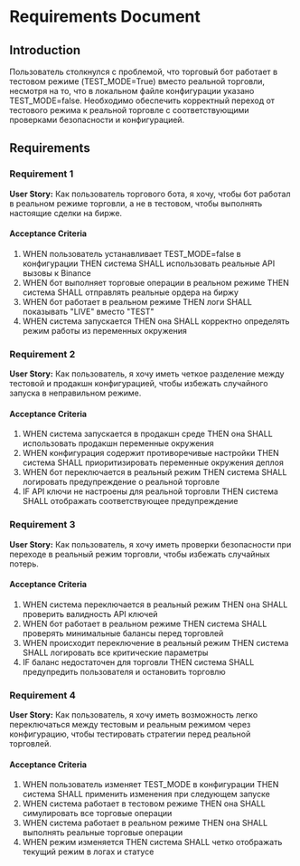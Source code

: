 # Requirements Document

## Introduction

Пользователь столкнулся с проблемой, что торговый бот работает в тестовом режиме (TEST_MODE=True) вместо реальной торговли, несмотря на то, что в локальном файле конфигурации указано TEST_MODE=false. Необходимо обеспечить корректный переход от тестового режима к реальной торговле с соответствующими проверками безопасности и конфигурацией.

## Requirements

### Requirement 1

**User Story:** Как пользователь торгового бота, я хочу, чтобы бот работал в реальном режиме торговли, а не в тестовом, чтобы выполнять настоящие сделки на бирже.

#### Acceptance Criteria

1. WHEN пользователь устанавливает TEST_MODE=false в конфигурации THEN система SHALL использовать реальные API вызовы к Binance
2. WHEN бот выполняет торговые операции в реальном режиме THEN система SHALL отправлять реальные ордера на биржу
3. WHEN бот работает в реальном режиме THEN логи SHALL показывать "LIVE" вместо "TEST"
4. WHEN система запускается THEN она SHALL корректно определять режим работы из переменных окружения

### Requirement 2

**User Story:** Как пользователь, я хочу иметь четкое разделение между тестовой и продакшн конфигурацией, чтобы избежать случайного запуска в неправильном режиме.

#### Acceptance Criteria

1. WHEN система запускается в продакшн среде THEN она SHALL использовать продакшн переменные окружения
2. WHEN конфигурация содержит противоречивые настройки THEN система SHALL приоритизировать переменные окружения деплоя
3. WHEN бот переключается в реальный режим THEN система SHALL логировать предупреждение о реальной торговле
4. IF API ключи не настроены для реальной торговли THEN система SHALL отображать соответствующее предупреждение

### Requirement 3

**User Story:** Как пользователь, я хочу иметь проверки безопасности при переходе в реальный режим торговли, чтобы избежать случайных потерь.

#### Acceptance Criteria

1. WHEN система переключается в реальный режим THEN она SHALL проверить валидность API ключей
2. WHEN бот работает в реальном режиме THEN система SHALL проверять минимальные балансы перед торговлей
3. WHEN происходит переключение в реальный режим THEN система SHALL логировать все критические параметры
4. IF баланс недостаточен для торговли THEN система SHALL предупредить пользователя и остановить торговлю

### Requirement 4

**User Story:** Как пользователь, я хочу иметь возможность легко переключаться между тестовым и реальным режимом через конфигурацию, чтобы тестировать стратегии перед реальной торговлей.

#### Acceptance Criteria

1. WHEN пользователь изменяет TEST_MODE в конфигурации THEN система SHALL применить изменения при следующем запуске
2. WHEN система работает в тестовом режиме THEN она SHALL симулировать все торговые операции
3. WHEN система работает в реальном режиме THEN она SHALL выполнять реальные торговые операции
4. WHEN режим изменяется THEN система SHALL четко отображать текущий режим в логах и статусе